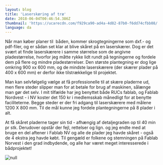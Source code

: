```yaml
---
layout: blog
title: 'Laserskæring af træ'
date: 2018-06-04T00:46:54.386Z
thumbnail: 'https://ucarecdn.com/f929ca90-ad4a-4d82-87b0-f6dd74cfbb08/'
language: da
---
```


Når man køber planer til  båden, kommer skrogtegningerne som dxf.- og pdf-filer, og er sådan set klar at blive skåret på en laserskærer. Dog er det svært at finde laserskærere i samme størrelse som de angivne pladestørrelse, hvorfor jeg måtte rykke lidt rundt på tegningerne og fordele dem på flere og mindre pladestørrelser. Den største plantegning er dog lige omkring 900 xx 600 mm, og de mindste laserskærere (der skærer plader på 400 x 600 mm) er derfor ikke tilstrækkelige til projektet. 

Man kan selvfølgelig vælge at få professionelle til at skære pladerne ud, men flere steder slipper man for at betale for brug af maskinen, sålænge man gør det selv. I mit tilfælde har jeg benyttet både RUCs fablab, og Fablab Nordvest - i NV koster det 150 kr i medlemsskab månedligt for at benytte faciliteterne. Begge steder er der fri adgang til laserskærere med målene 1200 X 800 mm. Til de mål kunne jeg fordele plantegningerne på 8 plader i alt.

At få skåret pladerne tager sin tid - afhængig af detaljegraden op til 40 min pr stk. Derudover opstår der fejl, rettelser og lign. og jeg endte med at bruge en del aftener i Fablab NV og alle de plader jeg havde skåret - også de 4 ekstra jeg havde købt. Til gengæld er folkene og stemningen på Fablab Norvest i den grad indbydende, og alle har været meget interesserede i bådprojektet!

![null](https://ucarecdn.com/f929ca90-ad4a-4d82-87b0-f6dd74cfbb08/)

<div class="dual-image-container">
  <img src="https://ucarecdn.com/3cc5a46f-ee05-42d6-b179-4f06f18af9e8/-/format/auto/-/scale-crop/1860x1400" srcset="https://ucarecdn.com/3cc5a46f-ee05-42d6-b179-4f06f18af9e8/-/format/auto/-/scale-crop/930x700, https://ucarecdn.com/3cc5a46f-ee05-42d6-b179-4f06f18af9e8/-/format/auto/-/scale-crop/1395x1050 1.5x, https://ucarecdn.com/3cc5a46f-ee05-42d6-b179-4f06f18af9e8/-/format/auto/-/scale-crop/1860x1400 2x" alt="" class="dual-image-container__img" />
  <img src="https://ucarecdn.com/b584ea28-7a38-4d80-b23b-9f2de357d88f/-/format/auto/-/scale-crop/1860x1400" srcset="https://ucarecdn.com/b584ea28-7a38-4d80-b23b-9f2de357d88f/-/format/auto/-/scale-crop/1860x1400-/format/auto/-/scale-crop/930x700, https://ucarecdn.com/b584ea28-7a38-4d80-b23b-9f2de357d88f/-/format/auto/-/scale-crop/1860x1400-/format/auto/-/scale-crop/1395x1050 1.5x, https://ucarecdn.com/b584ea28-7a38-4d80-b23b-9f2de357d88f/-/format/auto/-/scale-crop/1860x1400-/format/auto/-/scale-crop/1860x1400 2x" alt="" class="dual-image-container__img" />
  <img src="https://ucarecdn.com/dcf6e1a8-a294-46ce-b27b-29a1b8f8ae9a/-/format/auto/-/scale-crop/1860x1400" srcset="https://ucarecdn.com/dcf6e1a8-a294-46ce-b27b-29a1b8f8ae9a/-/format/auto/-/scale-crop/1860x1400-/format/auto/-/scale-crop/930x700, https://ucarecdn.com/dcf6e1a8-a294-46ce-b27b-29a1b8f8ae9a/-/format/auto/-/scale-crop/1860x1400-/format/auto/-/scale-crop/1395x1050 1.5x, https://ucarecdn.com/dcf6e1a8-a294-46ce-b27b-29a1b8f8ae9a/-/format/auto/-/scale-crop/1860x1400-/format/auto/-/scale-crop/1860x1400 2x" alt="" class="dual-image-container__img" />
  <img src="https://ucarecdn.com/b718815d-6837-4427-a19a-85d23a960525/-/format/auto/-/scale-crop/1860x1400" srcset="https://ucarecdn.com/b718815d-6837-4427-a19a-85d23a960525/-/format/auto/-/scale-crop/1860x1400-/format/auto/-/scale-crop/930x700, https://ucarecdn.com/b718815d-6837-4427-a19a-85d23a960525/-/format/auto/-/scale-crop/1860x1400-/format/auto/-/scale-crop/1395x1050 1.5x, https://ucarecdn.com/b718815d-6837-4427-a19a-85d23a960525/-/format/auto/-/scale-crop/1860x1400-/format/auto/-/scale-crop/1860x1400 2x" alt="" class="dual-image-container__img" />
  <img src="https://ucarecdn.com/a2825b2f-9422-4e4e-91d4-5bebb5617796/-/format/auto/-/scale-crop/1860x1400" srcset="https://ucarecdn.com/a2825b2f-9422-4e4e-91d4-5bebb5617796/-/format/auto/-/scale-crop/1860x1400-/format/auto/-/scale-crop/930x700, https://ucarecdn.com/a2825b2f-9422-4e4e-91d4-5bebb5617796/-/format/auto/-/scale-crop/1860x1400-/format/auto/-/scale-crop/1395x1050 1.5x, https://ucarecdn.com/a2825b2f-9422-4e4e-91d4-5bebb5617796/-/format/auto/-/scale-crop/1860x1400-/format/auto/-/scale-crop/1860x1400 2x" alt="" class="dual-image-container__img" />
  <img src="https://ucarecdn.com/083aa8e7-88c9-49c3-ae8f-cf3846accbcb/-/format/auto/-/scale-crop/1860x1400" srcset="https://ucarecdn.com/083aa8e7-88c9-49c3-ae8f-cf3846accbcb/-/format/auto/-/scale-crop/1860x1400-/format/auto/-/scale-crop/930x700, https://ucarecdn.com/083aa8e7-88c9-49c3-ae8f-cf3846accbcb/-/format/auto/-/scale-crop/1860x1400-/format/auto/-/scale-crop/1395x1050 1.5x, https://ucarecdn.com/083aa8e7-88c9-49c3-ae8f-cf3846accbcb/-/format/auto/-/scale-crop/1860x1400-/format/auto/-/scale-crop/1860x1400 2x" alt="" class="dual-image-container__img" />
  <img src="https://ucarecdn.com/570892a8-99a1-4b4c-883a-43f46fad686a/-/format/auto/-/scale-crop/1860x1400" srcset="https://ucarecdn.com/570892a8-99a1-4b4c-883a-43f46fad686a/-/format/auto/-/scale-crop/1860x1400-/format/auto/-/scale-crop/930x700, https://ucarecdn.com/570892a8-99a1-4b4c-883a-43f46fad686a/-/format/auto/-/scale-crop/1860x1400-/format/auto/-/scale-crop/1395x1050 1.5x, https://ucarecdn.com/570892a8-99a1-4b4c-883a-43f46fad686a/-/format/auto/-/scale-crop/1860x1400-/format/auto/-/scale-crop/1860x1400 2x" alt="" class="dual-image-container__img" />
  <img src="https://ucarecdn.com/f0856efe-491b-42a9-b33a-0be8f9f2fb83/-/format/auto/-/scale-crop/1860x1400" srcset="https://ucarecdn.com/f0856efe-491b-42a9-b33a-0be8f9f2fb83/-/format/auto/-/scale-crop/1860x1400-/format/auto/-/scale-crop/930x700, https://ucarecdn.com/f0856efe-491b-42a9-b33a-0be8f9f2fb83/-/format/auto/-/scale-crop/1860x1400-/format/auto/-/scale-crop/1395x1050 1.5x, https://ucarecdn.com/f0856efe-491b-42a9-b33a-0be8f9f2fb83/-/format/auto/-/scale-crop/1860x1400-/format/auto/-/scale-crop/1860x1400 2x" alt="" class="dual-image-container__img" />
</div>
